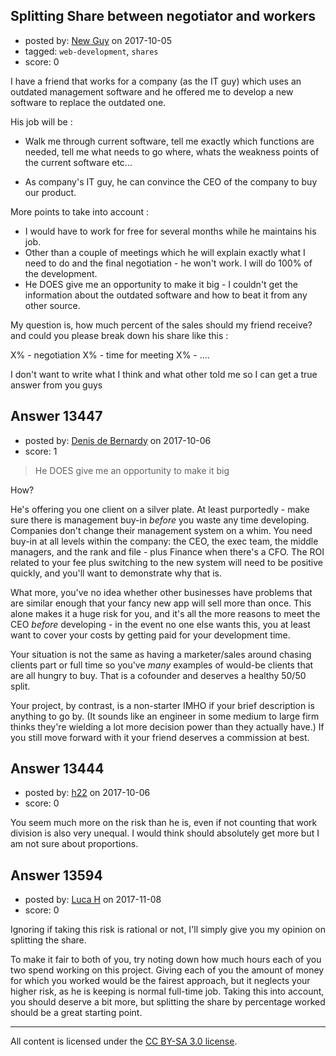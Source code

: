 ## Splitting Share between negotiator and workers

- posted by: [New Guy](https://stackexchange.com/users/11924983/new-guy) on 2017-10-05
- tagged: `web-development`, `shares`
- score: 0

<p>I have a friend that works for a company (as the IT guy) which uses an outdated management software and he offered me to develop a new software to replace the outdated one. </p>

<p>His job will be : </p>

<ul>
<li><p>Walk me through current software, tell me exactly which functions are
needed, tell me what needs to go where, whats the weakness points of
the current software etc...</p></li>
<li><p>As company's IT guy, he can convince the CEO of the company to buy
our product.</p></li>
</ul>

<p>More points to take into account :</p>

<ul>
<li>I would have to work for free for several months while he maintains his job.</li>
<li>Other than a couple of meetings which he will explain exactly what I need to do and the final negotiation - he won't work. I will do 100% of the development.</li>
<li>He DOES give me an opportunity to make it big - I couldn't get the information about the outdated software and how to beat it from any other source.</li>
</ul>

<p>My question is, how much percent of the sales should my friend receive?
and could you please break down his share like this :</p>

<p>X% - negotiation
X% - time for meeting
X% - ....</p>

<p>I don't want to write what I think and what other told me so I can get a true answer from you guys</p>



## Answer 13447

- posted by: [Denis de Bernardy](https://stackexchange.com/users/182468/denis-de-bernardy) on 2017-10-06
- score: 1

<blockquote>
  <p>He DOES give me an opportunity to make it big</p>
</blockquote>

<p>How?</p>

<p>He's offering you one client on a silver plate. At least purportedly - make sure there is management buy-in <em>before</em> you waste any time developing. Companies don't change their management system on a whim. You need buy-in at all levels within the company: the CEO, the exec team, the middle managers, and the rank and file - plus Finance when there's a CFO. The ROI related to your fee plus switching to the new system will need to be positive quickly, and you'll want to demonstrate why that is.</p>

<p>What more, you've no idea whether other businesses have problems that are similar enough that your fancy new app will sell more than once. This alone makes it a huge risk for you, and it's all the more reasons to meet the CEO <em>before</em> developing - in the event no one else wants this, you at least want to cover your costs by getting paid for your development time.</p>

<p>Your situation is not the same as having a marketer/sales around chasing clients part or full time so you've <em>many</em> examples of would-be clients that are all hungry to buy. That is a cofounder and deserves a healthy 50/50 split.</p>

<p>Your project, by contrast, is a non-starter IMHO if your brief description is anything to go by. (It sounds like an engineer in some medium to large firm thinks they're wielding a lot more decision power than they actually have.) If you still move forward with it your friend deserves a commission at best.</p>



## Answer 13444

- posted by: [h22](https://stackexchange.com/users/167824/h22) on 2017-10-06
- score: 0

<p>You seem much more on the risk than he is, even if not counting that work division is also very unequal. I would think should absolutely get more but I am not sure about proportions.</p>



## Answer 13594

- posted by: [Luca H](https://stackexchange.com/users/10818226/luca-h) on 2017-11-08
- score: 0

<p>Ignoring if taking this risk is rational or not, I'll simply give you my opinion on splitting the share.</p>

<p>To make it fair to both of you, try noting down how much hours each of you two spend working on this project. Giving each of you the amount of money for which you worked would be the fairest approach, but it neglects your higher risk, as he is keeping is normal full-time job. Taking this into account, you should deserve a bit more, but splitting the share by percentage worked should be a great starting point.</p>




---

All content is licensed under the [CC BY-SA 3.0 license](https://creativecommons.org/licenses/by-sa/3.0/).
